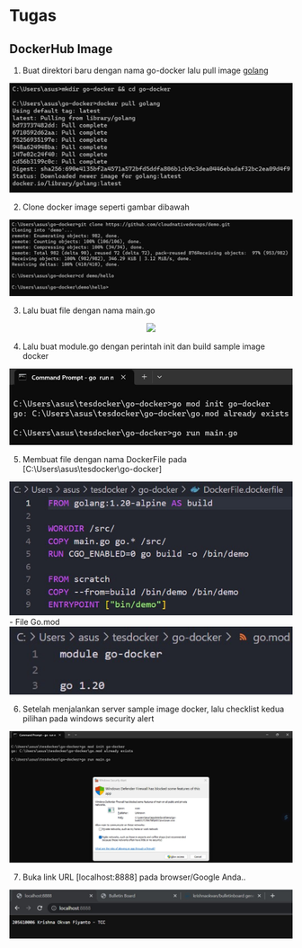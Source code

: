 # Tugas
## DockerHub Image

1. Buat direktori baru dengan nama go-docker lalu pull image [golang](https://hub.docker.com/_/golang)<br>
<div align="center"><img src="gambar/gol1.jpg"></div>

2. Clone docker image seperti gambar dibawah<br>
<div align="center"><img src="gambar/gol2.jpg"></div>

3. Lalu buat file dengan nama main.go<br>
<div align="center"><img src="gambar/gol3.jpg"></div>

4. Lalu buat module.go dengan perintah init dan build sample image docker<br>
<div align="center"><img src="gambar/run-cmd.jpg"></div>

5. Membuat file dengan nama DockerFile pada [C:\Users\asus\tesdocker\go-docker] <br>
<div align="center"><img src="gambar/dockerfile.jpg"></div>
- File Go.mod 
<div align="center"><img src="gambar/gomod.jpg"></div>

6. Setelah menjalankan server sample image docker, lalu checklist kedua pilihan pada windows security alert
<div align="center"><img src="gambar/run main go.jpg"></div>

7. Buka link URL [localhost:8888] pada browser/Google Anda..<br>
<div align="center"><img src="gambar/hasile.jpg"></div>

